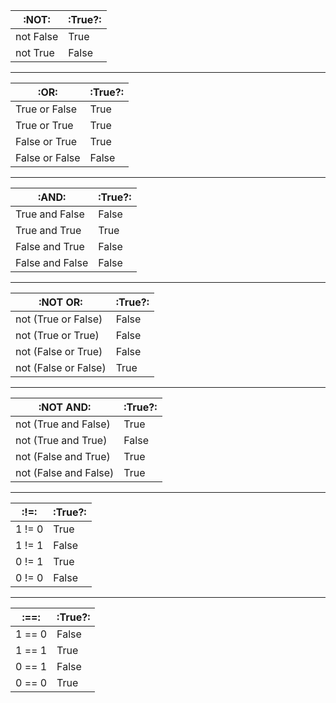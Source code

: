 :**NOT**:   |:**True?**:
---------   |-----------
not False   | True
not True   | False

-------

:**OR**:   |:**True?**:
---------   |-----------
True or False   | True
True or True   | True
False or True   | True
False or False   | False

----------------

:**AND**:   |:**True?**:
---------   |-----------
True and False   | False
True and True   | True
False and True   | False
False and False   | False

----------------------

:**NOT OR**:   |:**True?**:
---------   |-----------
not (True or False)   | False
not (True or True)   | False
not (False or True)   | False
not (False or False)   | True

-----------------

:**NOT AND**:   |:**True?**:
---------   |-----------
not (True and False)   | True
not (True and True)   | False
not (False and True)   | True
not (False and False)   | True

-----------------

:**!=**:   |:**True?**:
---------   |-----------
1 != 0   | True
1 != 1   | False
0 != 1   | True
0 != 0   | False

---------------------

:**==**:   |:**True?**:
---------   |-----------
1 == 0   | False
1 == 1   | True
0 == 1   | False
0 == 0   | True

